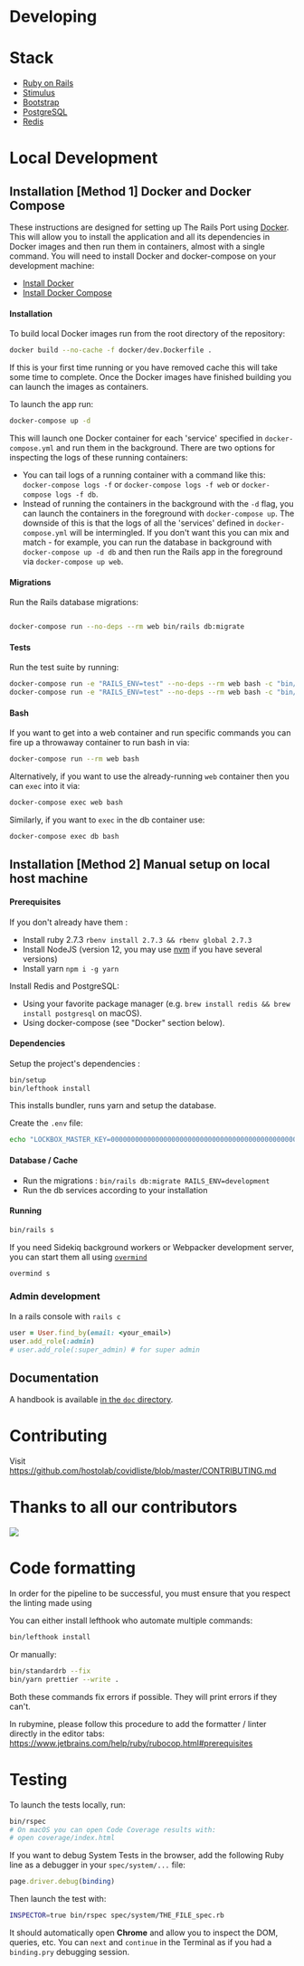 # Developing

# Stack

- [Ruby on Rails](https://rubyonrails.org/)
- [Stimulus](https://stimulus.hotwire.dev/)
- [Bootstrap](https://getbootstrap.com/)
- [PostgreSQL](https://www.postgresql.org/)
- [Redis](https://redis.io/)

# Local Development

## Installation [Method 1] Docker and Docker Compose

These instructions are designed for setting up The Rails Port using [Docker](https://www.docker.com/). This will allow you to install the application and all its dependencies in Docker images and then run them in containers, almost with a single command. You will need to install Docker and docker-compose on your development machine:

- [Install Docker](https://docs.docker.com/install/)
- [Install Docker Compose](https://docs.docker.com/compose/install/)

#### Installation

To build local Docker images run from the root directory of the repository:

```bash
docker build --no-cache -f docker/dev.Dockerfile .
```

If this is your first time running or you have removed cache this will take some time to complete. Once the Docker images have finished building you can launch the images as containers.

To launch the app run:

```bash
docker-compose up -d
```

This will launch one Docker container for each 'service' specified in `docker-compose.yml` and run them in the background. There are two options for inspecting the logs of these running containers:

- You can tail logs of a running container with a command like this: `docker-compose logs -f` or `docker-compose logs -f web` or `docker-compose logs -f db`.
- Instead of running the containers in the background with the `-d` flag, you can launch the containers in the foreground with `docker-compose up`. The downside of this is that the logs of all the 'services' defined in `docker-compose.yml` will be intermingled. If you don't want this you can mix and match - for example, you can run the database in background with `docker-compose up -d db` and then run the Rails app in the foreground via `docker-compose up web`.

#### Migrations

Run the Rails database migrations:

```bash

docker-compose run --no-deps --rm web bin/rails db:migrate
```

#### Tests

Run the test suite by running:

```bash
docker-compose run -e "RAILS_ENV=test" --no-deps --rm web bash -c "bin/rails db:create db:migrate"
docker-compose run -e "RAILS_ENV=test" --no-deps --rm web bash -c "bin/rspec"
```

#### Bash

If you want to get into a web container and run specific commands you can fire up a throwaway container to run bash in via:

```bash
docker-compose run --rm web bash
```

Alternatively, if you want to use the already-running `web` container then you can `exec` into it via:

```bash
docker-compose exec web bash
```

Similarly, if you want to `exec` in the db container use:

```bash
docker-compose exec db bash
```

## Installation [Method 2] Manual setup on local host machine

#### Prerequisites

If you don't already have them :

- Install ruby 2.7.3 `rbenv install 2.7.3 && rbenv global 2.7.3`
- Install NodeJS (version 12, you may use [nvm](https://github.com/nvm-sh/nvm) if you have several versions)
- Install yarn `npm i -g yarn`

Install Redis and PostgreSQL:

- Using your favorite package manager (e.g. `brew install redis && brew install postgresql` on macOS).
- Using docker-compose (see "Docker" section below).

#### Dependencies

Setup the project's dependencies :

```bash
bin/setup
bin/lefthook install
```

This installs bundler, runs yarn and setup the database.

Create the `.env` file:

```bash
echo "LOCKBOX_MASTER_KEY=0000000000000000000000000000000000000000000000000000000000000000" > .env
```

#### Database / Cache

- Run the migrations : `bin/rails db:migrate RAILS_ENV=development`
- Run the db services according to your installation

#### Running

```bash
bin/rails s
```

If you need Sidekiq background workers or Webpacker development server, you can
start them all using [`overmind`](https://github.com/DarthSim/overmind)

```bash
overmind s
```

### Admin development

In a rails console with `rails c`

```ruby
user = User.find_by(email: <your_email>)
user.add_role(:admin)
# user.add_role(:super_admin) # for super admin
```

## Documentation

A handbook is available [in the `doc` directory](doc/handbook.md).

# Contributing

Visit https://github.com/hostolab/covidliste/blob/master/CONTRIBUTING.md

# Thanks to all our contributors

<a href="https://github.com/hostolab/covidliste/graphs/contributors">
  <img src="https://contributors-img.web.app/image?repo=hostolab/covidliste" />
</a>

# Code formatting

In order for the pipeline to be successful, you must ensure that you respect
the linting made using

You can either install lefthook who automate multiple commands:

```bash
bin/lefthook install
```

Or manually:

```bash
bin/standardrb --fix
bin/yarn prettier --write .
```

Both these commands fix errors if possible. They will print errors if they
can't.

In rubymine, please follow this procedure to add the formatter / linter
directly in the editor tabs:
https://www.jetbrains.com/help/ruby/rubocop.html#prerequisites

# Testing

To launch the tests locally, run:

```bash
bin/rspec
# On macOS you can open Code Coverage results with:
# open coverage/index.html
```

If you want to debug System Tests in the browser, add the following Ruby line
as a debugger in your `spec/system/...` file:

```ruby
page.driver.debug(binding)
```

Then launch the test with:

```bash
INSPECTOR=true bin/rspec spec/system/THE_FILE_spec.rb
```

It should automatically open **Chrome** and allow you to inspect the DOM,
queries, etc. You can `next` and `continue` in the Terminal as if you had a
`binding.pry` debugging session.

